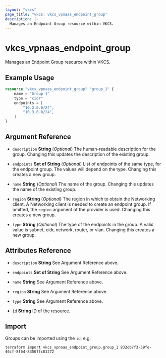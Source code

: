 ```yaml
---
layout: "vkcs"
page_title: "vkcs: vkcs_vpnaas_endpoint_group"
description: |-
  Manages an Endpoint Group resource within VKCS.
---
```


# vkcs_vpnaas_endpoint_group

Manages an Endpoint Group resource within VKCS.

## Example Usage
```terraform
resource "vkcs_vpnaas_endpoint_group" "group_1" {
	name = "Group 1"
	type = "cidr"
	endpoints = [
		"10.2.0.0/24",
		"10.3.0.0/24",
	]
}
```
## Argument Reference
- `description` **String** (*Optional*) The human-readable description for the group. Changing this updates the description of the existing group.

- `endpoints` <strong>Set of </strong>**String** (*Optional*) List of endpoints of the same type, for the endpoint group. The values will depend on the type. Changing this creates a new group.

- `name` **String** (*Optional*) The name of the group. Changing this updates the name of the existing group.

- `region` **String** (*Optional*) The region in which to obtain the Networking client. A Networking client is needed to create an endpoint group. If omitted, the `region` argument of the provider is used. Changing this creates a new group.

- `type` **String** (*Optional*) The type of the endpoints in the group. A valid value is subnet, cidr, network, router, or vlan. Changing this creates a new group.


## Attributes Reference
- `description` **String** See Argument Reference above.

- `endpoints` <strong>Set of </strong>**String** See Argument Reference above.

- `name` **String** See Argument Reference above.

- `region` **String** See Argument Reference above.

- `type` **String** See Argument Reference above.

- `id` **String** ID of the resource.



## Import

Groups can be imported using the `id`, e.g.

```shell
terraform import vkcs_vpnaas_endpoint_group.group_1 832cb7f3-59fe-40cf-8f64-8350ffc03272
```
